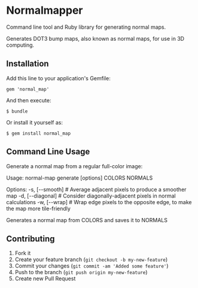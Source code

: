 # Normalmapper

Command line tool and Ruby library for generating normal maps.

Generates DOT3 bump maps, also known as normal maps, for use in 3D computing.


## Installation

Add this line to your application's Gemfile:

    gem 'normal_map'

And then execute:

    $ bundle

Or install it yourself as:

    $ gem install normal_map


## Command Line Usage

Generate a normal map from a regular full-color image:

  Usage:
    normal-map generate [options] COLORS NORMALS

  Options:
    -s, [--smooth]    # Average adjacent pixels to produce a smoother map
    -d, [--diagonal]  # Consider diagonally-adjacent pixels in normal 
                        calculations
    -w, [--wrap]      # Wrap edge pixels to the opposite edge, to make the 
                        map more tile-friendly

  Generates a normal map from COLORS and saves it to NORMALS



## Contributing

1. Fork it
2. Create your feature branch (`git checkout -b my-new-feature`)
3. Commit your changes (`git commit -am 'Added some feature'`)
4. Push to the branch (`git push origin my-new-feature`)
5. Create new Pull Request
